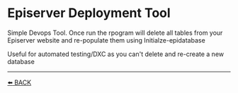 # Episerver Deployment Tool

Simple Devops Tool.  Once run the rpogram will delete all tables from your Episerver website and re-populate them using Initialze-epidatabase  

Useful for automated testing/DXC as you can't delete and re-create a new database  

---
[:arrow_left: BACK](../README.md)
```